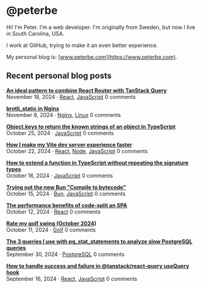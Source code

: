 # @peterbe

Hi! I'm Peter. I'm a web developer. I'm originally from Sweden, but now I live in South Carolina, USA.

I work at GitHub, trying to make it an even better experience.

My personal blog is: [www.peterbe.com](https://www.peterbe.com).

## Recent personal blog posts

<!-- blog posts -->

<!-- generated at 2024-11-21T15:02:23.178Z -->

[**An ideal pattern to combine React Router with TanStack Query**](https://www.peterbe.com/plog/ideal-pattern-react-router-with-tanstackreact-query)<br>
November 18, 2024 &middot; [React](https://www.peterbe.com/oc-React), [JavaScript](https://www.peterbe.com/oc-JavaScript) 0 comments

[**brotli_static in Nginx**](https://www.peterbe.com/plog/brotli_static-in-nginx)<br>
November 8, 2024 &middot; [Nginx](https://www.peterbe.com/oc-Nginx), [Linux](https://www.peterbe.com/oc-Linux) 0 comments

[**Object.keys to return the known strings of an object in TypeScript**](https://www.peterbe.com/plog/object.keys-known-strings-object-ts)<br>
October 25, 2024 &middot; [JavaScript](https://www.peterbe.com/oc-JavaScript) 0 comments

[**How I make my Vite dev server experience faster**](https://www.peterbe.com/plog/vite-dev-server-experience-faster)<br>
October 22, 2024 &middot; [React](https://www.peterbe.com/oc-React), [Node](https://www.peterbe.com/oc-Node), [JavaScript](https://www.peterbe.com/oc-JavaScript) 0 comments

[**How to extend a function in TypeScript without repeating the signature types**](https://www.peterbe.com/plog/extend-function-typescript-same-signature-types)<br>
October 16, 2024 &middot; [JavaScript](https://www.peterbe.com/oc-JavaScript) 0 comments

[**Trying out the new Bun "Compile to bytecode"**](https://www.peterbe.com/plog/trying-bun-compile-to-bytecode)<br>
October 15, 2024 &middot; [Bun](https://www.peterbe.com/oc-Bun), [JavaScript](https://www.peterbe.com/oc-JavaScript) 0 comments

[**The performance benefits of code-split an SPA**](https://www.peterbe.com/plog/performance-benefits-of-code-split-an-spa)<br>
October 12, 2024 &middot; [React](https://www.peterbe.com/oc-React) 0 comments

[**Rate my golf swing (October 2024)**](https://www.peterbe.com/plog/rate-my-golf-swing-october-2024)<br>
October 11, 2024 &middot; [Golf](https://www.peterbe.com/oc-Golf) 0 comments

[**The 3 queries I use with pg_stat_statements to analyze slow PostgreSQL queries**](https://www.peterbe.com/plog/3-queries-with-pg_stat_statements)<br>
September 30, 2024 &middot; [PostgreSQL](https://www.peterbe.com/oc-PostgreSQL) 0 comments

[**How to handle success and failure in @tanstack/react-query useQuery hook**](https://www.peterbe.com/plog/how-to-handle-success-and-failure-usequery-hook)<br>
September 16, 2024 &middot; [React](https://www.peterbe.com/oc-React), [JavaScript](https://www.peterbe.com/oc-JavaScript) 0 comments
<!-- /blog posts -->
